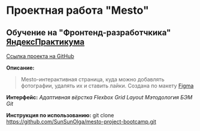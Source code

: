 # Проектная работа "Mesto"
## Обучение на "Фронтенд-разработчкика" [ЯндексПрактикума](https://practicum.yandex.ru/)

[Ссылка проекта на GitHub](https://sunsunolga.github.io/mesto-project-bootcamp/)

__Описание:__
>Mesto-интерактивная страница, куда можно добавлять фотографии, удалять их и ставить лайки.
Создана по макету 
 [Figma](https://www.figma.com/file/2cn9N9jSkmxD84oJik7xL7/JavaScript.-Sprint-4?node-id=28212%3A212&t=6kdGFWFHNNy7DdxH-0)

__Интерфейс:__
*Адаптивная вёрстка*
*Flexbox*
*Grid Layout*
*Мэтодология БЭМ*
*Git*

__Инструкция по использованию:__
git clone https://github.com/SunSunOlga/mesto-project-bootcamp.git

